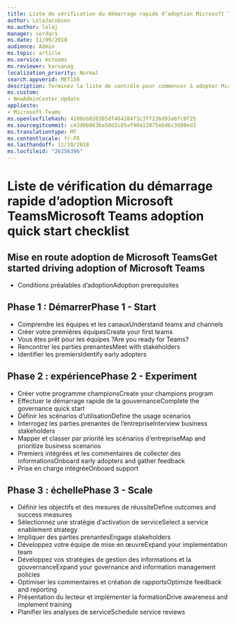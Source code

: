 ```yaml
---
title: Liste de vérification du démarrage rapide d’adoption Microsoft Teams
author: LolaJacobsen
ms.author: lolaj
manager: serdars
ms.date: 11/09/2018
audience: Admin
ms.topic: article
ms.service: msteams
ms.reviewer: karuanag
localization_priority: Normal
search.appverid: MET150
description: Terminez la liste de contrôle pour commencer à adopter Microsoft Teams.
ms.custom:
- NewAdminCenter_Update
appliesto:
- Microsoft Teams
ms.openlocfilehash: 4106eb020385df464284f3c3ff236d93a6fc0f25
ms.sourcegitcommit: c43d0b663ba50d2c85af98a12075ebd6c3d80ed3
ms.translationtype: MT
ms.contentlocale: fr-FR
ms.lasthandoff: 11/10/2018
ms.locfileid: "26256396"
---
```

# <a name="microsoft-teams-adoption-quick-start-checklist"></a><span data-ttu-id="1777e-103">Liste de vérification du démarrage rapide d’adoption Microsoft Teams</span><span class="sxs-lookup"><span data-stu-id="1777e-103">Microsoft Teams adoption quick start checklist</span></span>

## <a name="get-started-driving-adoption-of-microsoft-teams"></a><span data-ttu-id="1777e-104">Mise en route adoption de Microsoft Teams</span><span class="sxs-lookup"><span data-stu-id="1777e-104">Get started driving adoption of Microsoft Teams</span></span>

- <span data-ttu-id="1777e-105">Conditions préalables d’adoption</span><span class="sxs-lookup"><span data-stu-id="1777e-105">Adoption prerequisites</span></span>

## <a name="phase-1---start"></a><span data-ttu-id="1777e-106">Phase 1 : Démarrer</span><span class="sxs-lookup"><span data-stu-id="1777e-106">Phase 1 - Start</span></span>

- <span data-ttu-id="1777e-107">Comprendre les équipes et les canaux</span><span class="sxs-lookup"><span data-stu-id="1777e-107">Understand teams and channels</span></span>
- <span data-ttu-id="1777e-108">Créer votre premières équipes</span><span class="sxs-lookup"><span data-stu-id="1777e-108">Create your first teams</span></span>
- <span data-ttu-id="1777e-109">Vous êtes prêt pour les équipes ?</span><span class="sxs-lookup"><span data-stu-id="1777e-109">Are you ready for Teams?</span></span>
- <span data-ttu-id="1777e-110">Rencontrer les parties prenantes</span><span class="sxs-lookup"><span data-stu-id="1777e-110">Meet with stakeholders</span></span>
- <span data-ttu-id="1777e-111">Identifier les premiers</span><span class="sxs-lookup"><span data-stu-id="1777e-111">Identify early adopters</span></span>

## <a name="phase-2---experiment"></a><span data-ttu-id="1777e-112">Phase 2 : expérience</span><span class="sxs-lookup"><span data-stu-id="1777e-112">Phase 2 - Experiment</span></span>

- <span data-ttu-id="1777e-113">Créer votre programme champions</span><span class="sxs-lookup"><span data-stu-id="1777e-113">Create your champions program</span></span>
- <span data-ttu-id="1777e-114">Effectuer le démarrage rapide de la gouvernance</span><span class="sxs-lookup"><span data-stu-id="1777e-114">Complete the governance quick start</span></span>
- <span data-ttu-id="1777e-115">Définir les scénarios d’utilisation</span><span class="sxs-lookup"><span data-stu-id="1777e-115">Define the usage scenarios</span></span>
- <span data-ttu-id="1777e-116">Interrogez les parties prenantes de l’entreprise</span><span class="sxs-lookup"><span data-stu-id="1777e-116">Interview business stakeholders</span></span>
- <span data-ttu-id="1777e-117">Mapper et classer par priorité les scénarios d’entreprise</span><span class="sxs-lookup"><span data-stu-id="1777e-117">Map and prioritize business scenarios</span></span>
- <span data-ttu-id="1777e-118">Premiers intégrées et les commentaires de collecter des informations</span><span class="sxs-lookup"><span data-stu-id="1777e-118">Onboard early adopters and gather feedback</span></span>
- <span data-ttu-id="1777e-119">Prise en charge intégrée</span><span class="sxs-lookup"><span data-stu-id="1777e-119">Onboard support</span></span>

## <a name="phase-3---scale"></a><span data-ttu-id="1777e-120">Phase 3 : échelle</span><span class="sxs-lookup"><span data-stu-id="1777e-120">Phase 3 - Scale</span></span>

- <span data-ttu-id="1777e-121">Définir les objectifs et des mesures de réussite</span><span class="sxs-lookup"><span data-stu-id="1777e-121">Define outcomes and success measures</span></span>
- <span data-ttu-id="1777e-122">Sélectionnez une stratégie d’activation de service</span><span class="sxs-lookup"><span data-stu-id="1777e-122">Select a service enablement strategy</span></span>
- <span data-ttu-id="1777e-123">Impliquer des parties prenantes</span><span class="sxs-lookup"><span data-stu-id="1777e-123">Engage stakeholders</span></span>
- <span data-ttu-id="1777e-124">Développez votre équipe de mise en œuvre</span><span class="sxs-lookup"><span data-stu-id="1777e-124">Expand your implementation team</span></span>
- <span data-ttu-id="1777e-125">Développez vos stratégies de gestion des informations et la gouvernance</span><span class="sxs-lookup"><span data-stu-id="1777e-125">Expand your governance and information management policies</span></span>
- <span data-ttu-id="1777e-126">Optimiser les commentaires et création de rapports</span><span class="sxs-lookup"><span data-stu-id="1777e-126">Optimize feedback and reporting</span></span>
- <span data-ttu-id="1777e-127">Présentation du lecteur et implémenter la formation</span><span class="sxs-lookup"><span data-stu-id="1777e-127">Drive awareness and implement training</span></span>
- <span data-ttu-id="1777e-128">Planifier les analyses de service</span><span class="sxs-lookup"><span data-stu-id="1777e-128">Schedule service reviews</span></span>




